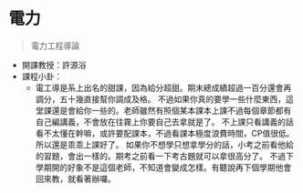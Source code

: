 # 電力

> 電力工程導論

* 開課教授：許源浴
* 課程小卦：
  * 電工導是系上出名的甜課，因為給分超甜。期末總成績超過一百分還會再調分，五十幾直接幫你調成及格。 不過如果你真的要學一些什麼東西，這堂課還是會給你一些的。老師雖然有照個某本課本上課不過每個章節都有自己編講義，不會放在往霧上你要自己去拿就是了。 不上課只看講義的話看不太懂在幹嘛，或許要配課本，不過看課本極度浪費時間，CP值很低。所以還是乖乖上課好了。 如果你不想學只想拿學分的話，小考之前看他給的習題，會出一樣的。期考之前看一下考古題就可以拿很高分了。 不過下學期開的好象不是這個老師，不知道會變成怎樣。有聽說再下個學期他會回來教，就看著辦囉。

